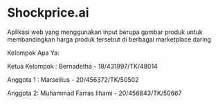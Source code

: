 # Shockprice.ai
Aplikasi web yang menggunakan input berupa gambar produk untuk membandingkan harga produk tersebut di berbagai marketplace daring

Kelompok Apa Ya:

Ketua Kelompok : Bernadetha - 18/431997/TK/48014

Anggota 1 : Marsellius - 20/456372/TK/50502

Anggota 2: Muhammad Farras Ilhami - 20/456843/TK/50667